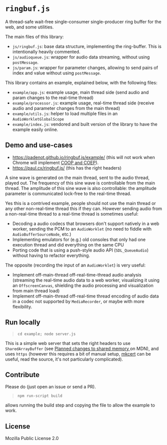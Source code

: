 # `ringbuf.js`

A thread-safe wait-free single-consumer single-producer ring buffer for the web,
and some utilities.

The main files of this library:

- `js/ringbuf.js`: base data structure, implementing the ring-buffer. This is
  intentionally heavily commented.
- `js/audioqueue.js`: wrapper for audio data streaming, without using
  `postMessage`.
- `js/param.js`: wrapper for parameter changes, allowing to send pairs of index
  and value without using `postMessage`.

This library contains an example, explained below, with the following files:

- `example/app.js`: example usage, main thread side (send audio and param
  changes to the real-time thread)
- `example/processor.js`: example usage, real-time thread side (receive audio
  and parameter changes from the main thread)
- `example/utils.js`: helper to load multiple files in an `AudioWorkletGlobalScope`
- `example/index.js`: vendored and built version of the library to have the
  example easily online.

## Demo and use-cases

- <https://padenot.github.io/ringbuf.js/example/> (this will not work when Chrome will
implement [COOP and
COEP](https://developer.mozilla.org/en-US/docs/Web/JavaScript/Reference/Global_Objects/SharedArrayBuffer/Planned_changes)).
- <https://paul.cx/ringbuf.js/> (this has the right headers)

A sine wave is generated on the main thread, sent to the audio thread, played
out. The frequency of this sine wave is controllable from the main thread. The
amplitude of this sine wave is also controllable: the amplitude parameter is
communicated lock-free to the real-time thread.

Yes this is a contrived example, people should not use the main thread or any
other non-real-time thread this if they can. However sending audio from a
non-real-time thread to a real-time thread is sometimes useful:

- Decoding a audio codecs that browsers don't support natively in a web worker,
  sending the PCM to an `AudioWorklet` (no need to fiddle with
  `AudioBufferSourceNode`, etc.)
- Implementing emulators for (e.g.) old consoles that only had one execution
  thread and did everything on the same CPU
- Porting code that is using a push-style audio API (`SDL_QueueAudio`) without
  having to refactor everything.

The opposite (recording the input of an `AudioWorklet`) is very useful:

- Implement off-main-thread off-real-time-thread audio analysis (streaming the
  real-time audio data to a web worker, visualizing it using an
  `OffscreenCanvas`, shielding the audio processing and visualization from main
  thread load)
- Implement off-main-thread off-real-time thread encoding of audio data in a
  codec not supported by `MediaRecorder`, or maybe with more flexibility.

## Run locally

> `cd example; node server.js`

This is a simple web server that sets the right headers to use
`SharedArrayBuffer` (see [Planned changes to shared memory
](https://developer.mozilla.org/en-US/docs/Web/JavaScript/Reference/Global_Objects/SharedArrayBuffer/Planned_changes)
on MDN), and uses `https` (however this requires a bit of manual setup,
[mkcert](https://github.com/FiloSottile/mkcert) can be useful, read the source,
it's not particularly complicated).

## Contribute

Please do (just open an issue or send a PR).

> `npm run-script build`

allows running the build step and copying the file to allow the example to work.

## License

Mozilla Public License 2.0
